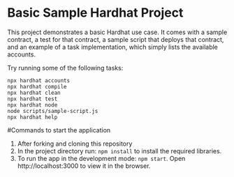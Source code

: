 # Basic Sample Hardhat Project

This project demonstrates a basic Hardhat use case. It comes with a sample contract, a test for that contract, a sample script that deploys that contract, and an example of a task implementation, which simply lists the available accounts.

Try running some of the following tasks:

```shell
npx hardhat accounts
npx hardhat compile
npx hardhat clean
npx hardhat test
npx hardhat node
node scripts/sample-script.js
npx hardhat help
```

#Commands to start the application
1. After forking and cloning this repository
2. In the project directory run: `npm install` to install the required libraries.
3. To run the app in the development mode: `npm start`. Open http://localhost:3000 to view it in the browser.